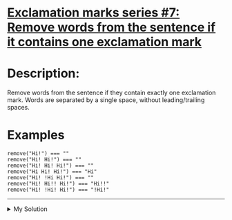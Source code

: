 # [Exclamation marks series #7: Remove words from the sentence if it contains one exclamation mark](https://www.codewars.com/kata/57fafb6d2b5314c839000195)

# Description:

Remove words from the sentence if they contain exactly one exclamation mark. Words are separated by a single space, without leading/trailing spaces.

# Examples

    remove("Hi!") === ""
    remove("Hi! Hi!") === ""
    remove("Hi! Hi! Hi!") === ""
    remove("Hi Hi! Hi!") === "Hi"
    remove("Hi! !Hi Hi!") === ""
    remove("Hi! Hi!! Hi!") === "Hi!!"
    remove("Hi! !Hi! Hi!") === "!Hi!"

---

<details><summary>My Solution</summary>

```js
function remove(string) {
  return string
    .split(' ')
    .filter(v => !v.includes('!') || v.match(/!/g).length !== 1)
    .join(' ')
}
```

</details>
